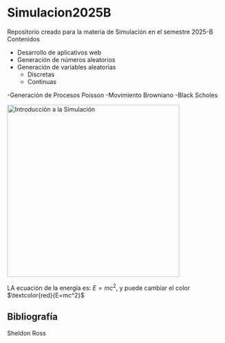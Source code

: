 # Simulacion2025B
Repositorio creado para la materia de Simulación en el semestre 2025-B
Contenidos
- Desarrollo de aplicativos web
- Generación de números aleatorios
- Generación de variables aleatorias
   - Discretas
  - Continuas
 
-Generación de Procesos Poisson
-Movimiento Browniano
-Black Scholes


<img src="https://th.bing.com/th/id/R.8aefbade080b7e633082a0ccd022b9d1?rik=s5xRn3Xe0nGICg&pid=ImgRaw&r=0" width="400px" alt="Introducción a la Simulación">

LA ecuación de la energía es: $E=mc^2$, y puede cambiar el color $\textcolor{red}{E=mc^2}$

## Bibliografía

Sheldon Ross

